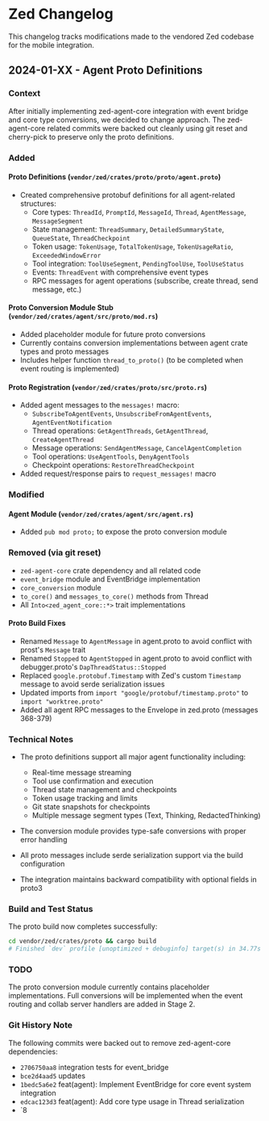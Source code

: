 # Zed Changelog

This changelog tracks modifications made to the vendored Zed codebase for the mobile integration.

## 2024-01-XX - Agent Proto Definitions

### Context
After initially implementing zed-agent-core integration with event bridge and core type conversions, we decided to change approach. The zed-agent-core related commits were backed out cleanly using git reset and cherry-pick to preserve only the proto definitions.

### Added

#### Proto Definitions (`vendor/zed/crates/proto/proto/agent.proto`)
- Created comprehensive protobuf definitions for all agent-related structures:
  - Core types: `ThreadId`, `PromptId`, `MessageId`, `Thread`, `AgentMessage`, `MessageSegment`
  - State management: `ThreadSummary`, `DetailedSummaryState`, `QueueState`, `ThreadCheckpoint`
  - Token usage: `TokenUsage`, `TotalTokenUsage`, `TokenUsageRatio`, `ExceededWindowError`
  - Tool integration: `ToolUseSegment`, `PendingToolUse`, `ToolUseStatus`
  - Events: `ThreadEvent` with comprehensive event types
  - RPC messages for agent operations (subscribe, create thread, send message, etc.)

#### Proto Conversion Module Stub (`vendor/zed/crates/agent/src/proto/mod.rs`)
- Added placeholder module for future proto conversions
- Currently contains conversion implementations between agent crate types and proto messages
- Includes helper function `thread_to_proto()` (to be completed when event routing is implemented)

#### Proto Registration (`vendor/zed/crates/proto/src/proto.rs`)
- Added agent messages to the `messages!` macro:
  - `SubscribeToAgentEvents`, `UnsubscribeFromAgentEvents`, `AgentEventNotification`
  - Thread operations: `GetAgentThreads`, `GetAgentThread`, `CreateAgentThread`
  - Message operations: `SendAgentMessage`, `CancelAgentCompletion`
  - Tool operations: `UseAgentTools`, `DenyAgentTools`
  - Checkpoint operations: `RestoreThreadCheckpoint`
- Added request/response pairs to `request_messages!` macro

### Modified

#### Agent Module (`vendor/zed/crates/agent/src/agent.rs`)
- Added `pub mod proto;` to expose the proto conversion module

### Removed (via git reset)
- `zed-agent-core` crate dependency and all related code
- `event_bridge` module and EventBridge implementation
- `core_conversion` module
- `to_core()` and `messages_to_core()` methods from Thread
- All `Into<zed_agent_core::*>` trait implementations

#### Proto Build Fixes
- Renamed `Message` to `AgentMessage` in agent.proto to avoid conflict with prost's `Message` trait
- Renamed `Stopped` to `AgentStopped` in agent.proto to avoid conflict with debugger.proto's `DapThreadStatus::Stopped`
- Replaced `google.protobuf.Timestamp` with Zed's custom `Timestamp` message to avoid serde serialization issues
- Updated imports from `import "google/protobuf/timestamp.proto"` to `import "worktree.proto"`
- Added all agent RPC messages to the Envelope in zed.proto (messages 368-379)

### Technical Notes

- The proto definitions support all major agent functionality including:
  - Real-time message streaming
  - Tool use confirmation and execution
  - Thread state management and checkpoints
  - Token usage tracking and limits
  - Git state snapshots for checkpoints
  - Multiple message segment types (Text, Thinking, RedactedThinking)
  
- The conversion module provides type-safe conversions with proper error handling
- All proto messages include serde serialization support via the build configuration
- The integration maintains backward compatibility with optional fields in proto3

### Build and Test Status

The proto build now completes successfully:
```bash
cd vendor/zed/crates/proto && cargo build
# Finished `dev` profile [unoptimized + debuginfo] target(s) in 34.77s
```

### TODO

The proto conversion module currently contains placeholder implementations. Full conversions will be implemented when the event routing and collab server handlers are added in Stage 2.

### Git History Note

The following commits were backed out to remove zed-agent-core dependencies:
- `2706750aa8` integration tests for event_bridge  
- `bce2d4aad5` updates
- `1bedc5a6e2` feat(agent): Implement EventBridge for core event system integration
- `edcac123d3` feat(agent): Add core type usage in Thread serialization
- `8